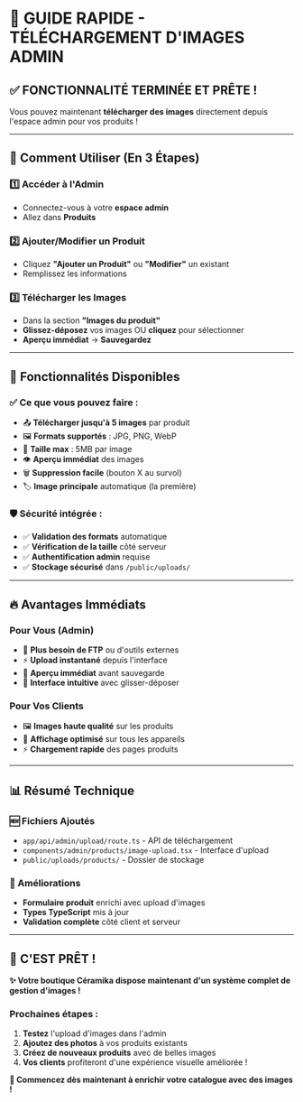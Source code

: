 # 🚀 GUIDE RAPIDE - TÉLÉCHARGEMENT D'IMAGES ADMIN

## ✅ FONCTIONNALITÉ TERMINÉE ET PRÊTE !

Vous pouvez maintenant **télécharger des images** directement depuis l'espace admin pour vos produits !

---

## 📱 Comment Utiliser (En 3 Étapes)

### 1️⃣ Accéder à l'Admin
- Connectez-vous à votre **espace admin**
- Allez dans **Produits**

### 2️⃣ Ajouter/Modifier un Produit
- Cliquez **"Ajouter un Produit"** ou **"Modifier"** un existant
- Remplissez les informations

### 3️⃣ Télécharger les Images
- Dans la section **"Images du produit"**
- **Glissez-déposez** vos images OU **cliquez** pour sélectionner
- **Aperçu immédiat** → **Sauvegardez**

---

## 🎯 Fonctionnalités Disponibles

### ✅ Ce que vous pouvez faire :
- 📤 **Télécharger jusqu'à 5 images** par produit
- 🖼️ **Formats supportés** : JPG, PNG, WebP
- 📏 **Taille max** : 5MB par image
- 👁️ **Aperçu immédiat** des images
- 🗑️ **Suppression facile** (bouton X au survol)
- 🏷️ **Image principale** automatique (la première)

### 🛡️ Sécurité intégrée :
- ✅ **Validation des formats** automatique
- ✅ **Vérification de la taille** côté serveur
- ✅ **Authentification admin** requise
- ✅ **Stockage sécurisé** dans `/public/uploads/`

---

## 🔥 Avantages Immédiats

### Pour Vous (Admin)
- 🚀 **Plus besoin de FTP** ou d'outils externes
- ⚡ **Upload instantané** depuis l'interface
- 👀 **Aperçu immédiat** avant sauvegarde
- 🎯 **Interface intuitive** avec glisser-déposer

### Pour Vos Clients
- 🖼️ **Images haute qualité** sur les produits
- 📱 **Affichage optimisé** sur tous les appareils
- ⚡ **Chargement rapide** des pages produits

---

## 📊 Résumé Technique

### 🆕 Fichiers Ajoutés
- `app/api/admin/upload/route.ts` - API de téléchargement
- `components/admin/products/image-upload.tsx` - Interface d'upload
- `public/uploads/products/` - Dossier de stockage

### 🔧 Améliorations
- **Formulaire produit** enrichi avec upload d'images
- **Types TypeScript** mis à jour
- **Validation complète** côté client et serveur

---

## 🎉 C'EST PRÊT !

**✨ Votre boutique Céramika dispose maintenant d'un système complet de gestion d'images !**

### Prochaines étapes :
1. **Testez** l'upload d'images dans l'admin
2. **Ajoutez des photos** à vos produits existants
3. **Créez de nouveaux produits** avec de belles images
4. **Vos clients** profiteront d'une expérience visuelle améliorée !

**🚀 Commencez dès maintenant à enrichir votre catalogue avec des images !**

